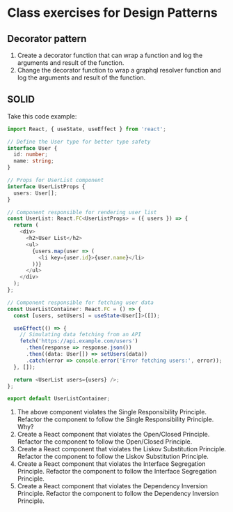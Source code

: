# Class exercises for Design Patterns
## Decorator pattern
1. Create a decorator function that can wrap a function and log the arguments and result of the function.
2. Change the decorator function to wrap a graphql resolver function and log the arguments and result of the function.

## SOLID
Take this code example: 
```typescript
import React, { useState, useEffect } from 'react';

// Define the User type for better type safety
interface User {
  id: number;
  name: string;
}

// Props for UserList component
interface UserListProps {
  users: User[];
}

// Component responsible for rendering user list
const UserList: React.FC<UserListProps> = ({ users }) => {
  return (
    <div>
      <h2>User List</h2>
      <ul>
        {users.map(user => (
          <li key={user.id}>{user.name}</li>
        ))}
      </ul>
    </div>
  );
};

// Component responsible for fetching user data
const UserListContainer: React.FC = () => {
  const [users, setUsers] = useState<User[]>([]);

  useEffect(() => {
    // Simulating data fetching from an API
    fetch('https://api.example.com/users')
      .then(response => response.json())
      .then((data: User[]) => setUsers(data))
      .catch(error => console.error('Error fetching users:', error));
  }, []);

  return <UserList users={users} />;
};

export default UserListContainer;
```
1. The above component violates the Single Responsibility Principle. Refactor the component to follow the Single Responsibility Principle. Why?
2. Create a React component that violates the Open/Closed Principle. Refactor the component to follow the Open/Closed Principle.
3. Create a React component that violates the Liskov Substitution Principle. Refactor the component to follow the Liskov Substitution Principle.
4. Create a React component that violates the Interface Segregation Principle. Refactor the component to follow the Interface Segregation Principle.
4. Create a React component that violates the Dependency Inversion Principle. Refactor the component to follow the Dependency Inversion Principle.